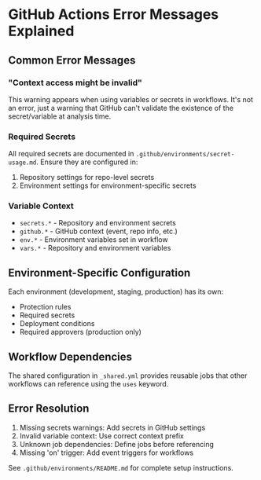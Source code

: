 # GitHub Actions Error Messages Explained

## Common Error Messages

### "Context access might be invalid"
This warning appears when using variables or secrets in workflows. It's not an error, just a warning that GitHub can't validate the existence of the secret/variable at analysis time.

### Required Secrets
All required secrets are documented in `.github/environments/secret-usage.md`. Ensure they are configured in:
1. Repository settings for repo-level secrets
2. Environment settings for environment-specific secrets

### Variable Context
- `secrets.*` - Repository and environment secrets
- `github.*` - GitHub context (event, repo info, etc.)
- `env.*` - Environment variables set in workflow
- `vars.*` - Repository and environment variables

## Environment-Specific Configuration

Each environment (development, staging, production) has its own:
- Protection rules
- Required secrets
- Deployment conditions
- Required approvers (production only)

## Workflow Dependencies

The shared configuration in `_shared.yml` provides reusable jobs that other workflows can reference using the `uses` keyword.

## Error Resolution

1. Missing secrets warnings: Add secrets in GitHub settings
2. Invalid variable context: Use correct context prefix
3. Unknown job dependencies: Define jobs before referencing
4. Missing 'on' trigger: Add event triggers for workflows

See `.github/environments/README.md` for complete setup instructions.
